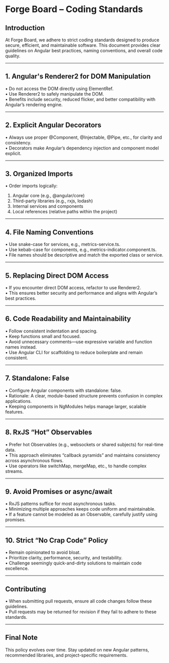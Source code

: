 # Forge Board – Coding Standards

## Introduction
At Forge Board, we adhere to strict coding standards designed to produce secure, efficient, and maintainable software. This document provides clear guidelines on Angular best practices, naming conventions, and overall code quality.

---

## 1. Angular's Renderer2 for DOM Manipulation
• Do not access the DOM directly using ElementRef.  
• Use Renderer2 to safely manipulate the DOM.  
• Benefits include security, reduced flicker, and better compatibility with Angular’s rendering engine.

---

## 2. Explicit Angular Decorators
• Always use proper @Component, @Injectable, @Pipe, etc., for clarity and consistency.  
• Decorators make Angular’s dependency injection and component model explicit.

---

## 3. Organized Imports
• Order imports logically:  
  1. Angular core (e.g., @angular/core)  
  2. Third-party libraries (e.g., rxjs, lodash)  
  3. Internal services and components  
  4. Local references (relative paths within the project)

---

## 4. File Naming Conventions
• Use snake-case for services, e.g., metrics-service.ts.  
• Use kebab-case for components, e.g., metrics-indicator.component.ts.  
• File names should be descriptive and match the exported class or service.

---

## 5. Replacing Direct DOM Access
• If you encounter direct DOM access, refactor to use Renderer2.  
• This ensures better security and performance and aligns with Angular’s best practices.

---

## 6. Code Readability and Maintainability
• Follow consistent indentation and spacing.  
• Keep functions small and focused.  
• Avoid unnecessary comments—use expressive variable and function names instead.  
• Use Angular CLI for scaffolding to reduce boilerplate and remain consistent.

---

## 7. Standalone: False
• Configure Angular components with standalone: false.  
• Rationale: A clear, module-based structure prevents confusion in complex applications.  
• Keeping components in NgModules helps manage larger, scalable features.

---

## 8. RxJS “Hot” Observables
• Prefer hot Observables (e.g., websockets or shared subjects) for real-time data.  
• This approach eliminates “callback pyramids” and maintains consistency across asynchronous flows.  
• Use operators like switchMap, mergeMap, etc., to handle complex streams.

---

## 9. Avoid Promises or async/await
• RxJS patterns suffice for most asynchronous tasks.  
• Minimizing multiple approaches keeps code uniform and maintainable.  
• If a feature cannot be modeled as an Observable, carefully justify using promises.

---

## 10. Strict “No Crap Code” Policy
• Remain opinionated to avoid bloat.  
• Prioritize clarity, performance, security, and testability.  
• Challenge seemingly quick-and-dirty solutions to maintain code excellence.

---

## Contributing
• When submitting pull requests, ensure all code changes follow these guidelines.  
• Pull requests may be returned for revision if they fail to adhere to these standards.

---

## Final Note
This policy evolves over time. Stay updated on new Angular patterns, recommended libraries, and project-specific requirements.
